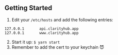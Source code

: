 ## Getting Started

1. Edit your `/etc/hosts` and add the following entries:

```
127.0.0.1       api.clarityhub.app
127.0.0.1       www.clarityhub.app
```

2. Start it up: `$ yarn start`
3. Remember to add the cert to your keychain 😈